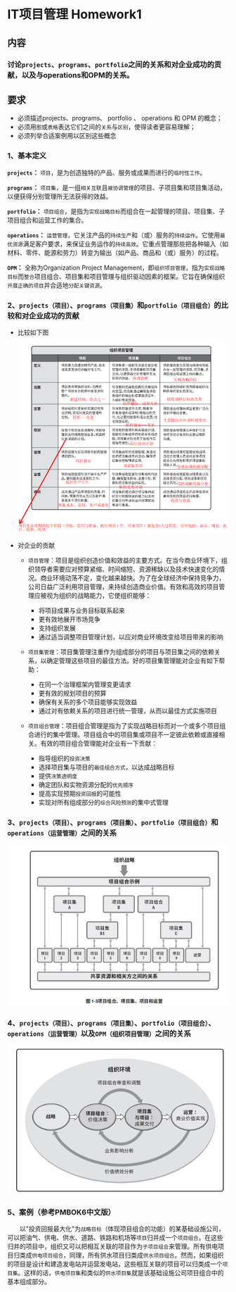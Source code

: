 # IT项目管理 Homework1
## 内容
### 讨论`projects`、`programs`、`portfolio`之间的关系和对企业成功的贡献，以及与operations和OPM的关系。

## 要求
- 必须描述projects、programs、 portfolio 、 operations 和 OPM 的概念；
- 必须用`图`或`表格`表达它们之间的`关系`与`区别`，使得读者更容易理解；
- 必须列举合适案例用以区别这些概念

### 1、基本定义
**`projects`：** `项目`，是为创造独特的产品、服务或成果而进行的`临时性工作`。 

**`programs`：** `项目集`，是一组`相关互联`且`被协调管理`的项目、子项目集和项目集活动，以便获得分别管理所无法获得的效益。 

**`portfolio`：** `项目组合`，是指为`实现战略目标`而组合在一起管理的项目、项目集、子项目组合和运营工作的集合。 

**`operations`：** `运营管理`，它关注产品的`持续生产`和（或）服务的`持续运作`。它使用`最优资源`满足客户要求，来保证业务运作的`持续高效`。它重点管理那些把各种输入（如材料、零件、能源和劳力）转变为输出（如产品、商品和（或）服务）的过程。  

**`OPM`：** 全称为Organization Project Management，即`组织项目管理`，指为`实现战略目标`而`整合`项目组合、项目集和项目管理与组织驱动因素的框架。它旨在确保组织`开展正确的项目`并合适地`分配关键资源`。



### 2、`projects（项目）`、`programs（项目集）`和`portfolio（项目组合）`的比较和对企业成功的贡献  
- 比较如下图

    ![](images/1.png)   
  
- 对企业的贡献
   - `项目管理`：项目是组织创造价值和效益的主要方式。在当今商业环境下，组织领导者需要应对预算紧缩、时间缩短、资源稀缺以及技术快速变化的情况。商业环境动荡不定，变化越来越快。为了在全球经济中保持竞争力，公司日益广泛利用项目管理，来持续创造商业价值。有效和高效的项目管理应被视为组织的战略能力，它使组织能够：

      - 将项目成果与业务目标联系起来
      - 更有效地展开市场竞争
      - 支持组织发展
      - 通过适当调整项目管理计划，以应对商业环境改变给项目带来的影响

   - `项目集管理`：项目集管理注重作为组成部分的项目与项目集之间的依赖关系，以确定管理这些项目的最佳方法。好的项目集管理能对企业有如下帮助：  

      - 在同一个治理框架内管理变更请求
      - 更有效的规划项目的预算
      - 确保有关系的多个项目能够实现效益
      - 通过对有依赖关系的项目进行统一管理，从而以最佳方式实施项目    


   - `项目组合管理`：项目组合管理是指为了实现战略目标而对一个或多个项目组合进行的集中管理。项目组合中的项目集或项目不一定彼此依赖或直接相关。有效的项目组合管理能对企业有一下贡献：

      - 指导组织的`投资决策`
      - 选择项目集与项目的`最佳组合方式`，以达成战略目标
      - 提供`决策透明度`
      - 确定团队和实物资源分配的`优先顺序`
      - 提高实现预期`投资回报`的可能性
      - 实现对所有组成部分的`综合风险预测`的集中式管理  

### 3、`projects（项目）`、`programs（项目集）`、`portfolio（项目组合）`和`operations（运营管理）`之间的关系
  
![](images/2.png)  

### 4、`projects（项目）`、`programs（项目集）`、`portfolio（项目组合）`、`operations（运营管理）`以及`OPM（组织项目管理）`之间的关系  

![](images/3.png)   



### 5、案例（参考PMBOK6中文版）
&emsp;&emsp;以"投资回报最大化"为`战略目标`（体现项目组合的功能）的某基础设施公司，可以把油气、供电、供水、道路、铁路和机场等`项目`归并成一个`项目组合`。在这些归并的项目中，组织又可以把相互关联的项目作为`子项目组合`来管理。所有供电项目归类成`供电项目组合`，同理，所有供水项目归类成`供水项目组合`。然而，如果组织的项目是设计和建造发电站并运营发电站，这些相互关联的项目可以归类成一个`项目集`。这样的话，`供电项目集`和类似的`供水项目集`就是该基础设施公司项目组合中的基本组成部分。
